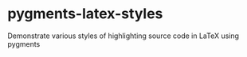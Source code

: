 pygments-latex-styles
=====================

Demonstrate various styles of highlighting source code in LaTeX using pygments
